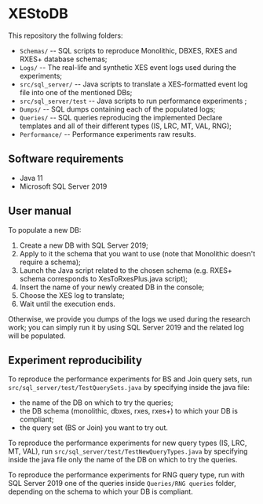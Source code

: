 # XEStoDB

This repository the follwing folders:
- `Schemas/` -- SQL scripts to reproduce Monolithic, DBXES, RXES and RXES+ database schemas;
- `Logs/` -- The real-life and synthetic XES event logs used during the experiments;
- `src/sql_server/` -- Java scripts to translate a XES-formatted event log file into one of the mentioned DBs;
- `src/sql_server/test` -- Java scripts to run performance experiments ;
- `Dumps/` -- SQL dumps containing each of the populated logs;
- `Queries/` -- SQL queries reproducing the implemented Declare templates and all of their different types (IS, LRC, MT, VAL, RNG);
- `Performance/` -- Performance experiments raw results.

## Software requirements

- Java 11
- Microsoft SQL Server 2019

## User manual

To populate a new DB:
1. Create a new DB with SQL Server 2019;
2. Apply to it the schema that you want to use (note that Monolithic doesn't require a schema);
3. Launch the Java script related to the chosen schema (e.g. RXES+ schema corresponds to XesToRxesPlus.java script);
4. Insert the name of your newly created DB in the console;
5. Choose the XES log to translate;
6. Wait until the execution ends.

Otherwise, we provide you dumps of the logs we used during the research work; you can simply run it by using SQL Server 2019 and the related log will be populated.

## Experiment reproducibility

To reproduce the performance experiments for BS and Join query sets, run `src/sql_server/test/TestQuerySets.java` by specifying inside the java file:
- the name of the DB on which to try the queries;
- the DB schema (monolithic, dbxes, rxes, rxes+) to which your DB is compliant;
- the query set (BS or Join) you want to try out.

To reproduce the performance experiments for new query types (IS, LRC, MT, VAL), run `src/sql_server/test/TestNewQueryTypes.java` by specifying inside the java file only the name of the DB on which to try the queries.

To reproduce the performance experiments for RNG query type, run with SQL Server 2019 one of the queries inside `Queries/RNG queries` folder, depending on the schema to which your DB is compliant.
